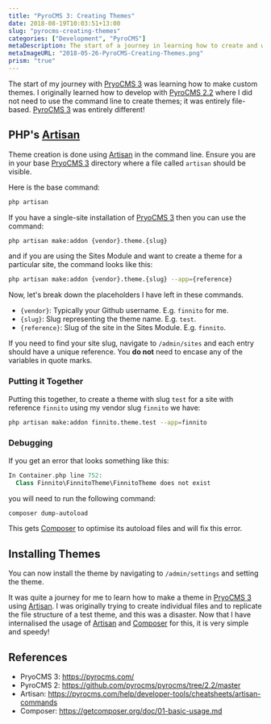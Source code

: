 ```yaml
---
title: "PyroCMS 3: Creating Themes"
date: 2018-08-19T10:03:51+13:00
slug: "pyrocms-creating-themes"
categories: ["Development", "PyroCMS"]
metaDescription: The start of a journey in learning how to create and work with themes in PyroCMS 3. Using artisan, composer and some PyroCMS multisite tips.
metaImageURL: "2018-05-26-PyroCMS-Creating-Themes.png"
prism: "true"
---
```


The start of my journey with [PryoCMS 3][pyro-3] was learning how to make custom themes. I originally learned how to develop with [PyroCMS 2.2][pyro-2] where I did not need to use the command line to create themes; it was entirely file-based. [PyroCMS 3][pyro-3] was entirely different!

## PHP's [Artisan][artisan]
Theme creation is done using [Artisan][artisan] in the command line. Ensure you are in your base [PryoCMS 3][pyro-3] directory where a file called `artisan` should be visible.

Here is the base command:

```bash
php artisan
```
If you have a single-site installation of [PryoCMS 3][pyro-3] then you can use the command:

```bash
php artisan make:addon {vendor}.theme.{slug}
```
and if you are using the Sites Module and want to create a theme for a particular site, the command looks like this:

```bash
php artisan make:addon {vendor}.theme.{slug} --app={reference}
```

Now, let's break down the placeholders I have left in these commands.

* `{vendor}`: Typically your Github username. E.g. `finnito` for me.
* `{slug}`: Slug representing the theme name. E.g. `test`.
* `{reference}`: Slug of the site in the Sites Module. E.g. `finnito`.

If you need to find your site slug, navigate to `/admin/sites` and each entry should have a unique reference. You **do not** need to encase any of the variables in quote marks.

### Putting it Together
Putting this together, to create a theme with slug `test` for a site with reference `finnito` using my vendor slug `finnito` we have:

```bash
php artisan make:addon finnito.theme.test --app=finnito
```

### Debugging
If you get an error that looks something like this:

```php
In Container.php line 752:  
  Class Finnito\FinnitoTheme\FinnitoTheme does not exist
```

you will need to run the following command:

```bash
composer dump-autoload
```
This gets [Composer][composer] to optimise its autoload files and will fix this error.

## Installing Themes
You can now install the theme by navigating to `/admin/settings` and setting the theme.

It was quite a journey for me to learn how to make a theme in [PryoCMS 3][pyro-3] using [Artisan][artisan]. I was originally trying to create individual files and to replicate the file structure of a test theme, and this was a disaster. Now that I have internalised the usage of [Artisan][artisan] and [Composer][composer] for this, it is very simple and speedy!

[pyro-3]: https://pyrocms.com/
[pyro-2]: https://github.com/pyrocms/pyrocms/tree/2.2/master
[artisan]: https://pyrocms.com/help/developer-tools/cheatsheets/artisan-commands
[composer]: https://getcomposer.org/doc/01-basic-usage.md

## References
- PryoCMS 3: <https://pyrocms.com/>
- PyroCMS 2: <https://github.com/pyrocms/pyrocms/tree/2.2/master>
- Artisan: <https://pyrocms.com/help/developer-tools/cheatsheets/artisan-commands>
- Composer: <https://getcomposer.org/doc/01-basic-usage.md>
